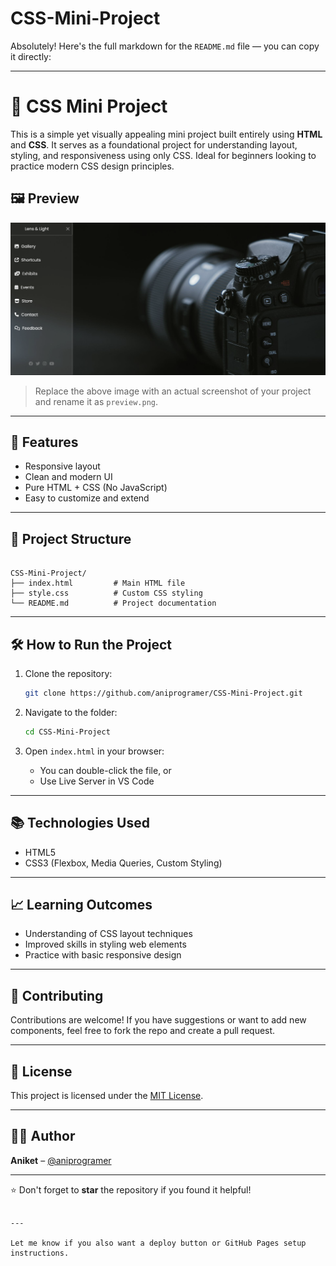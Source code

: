 # CSS-Mini-Project
Absolutely! Here's the full markdown for the `README.md` file — you can copy it directly:

---

# 🎨 CSS Mini Project

This is a simple yet visually appealing mini project built entirely using **HTML** and **CSS**. It serves as a foundational project for understanding layout, styling, and responsiveness using only CSS. Ideal for beginners looking to practice modern CSS design principles.

## 🖼️ Preview

![Project Screenshot](https://github.com/aniprogramer/CSS-Mini-Project/blob/main/preview.png)

> Replace the above image with an actual screenshot of your project and rename it as `preview.png`.

---

## 🚀 Features

- Responsive layout  
- Clean and modern UI  
- Pure HTML + CSS (No JavaScript)  
- Easy to customize and extend  

---

## 📁 Project Structure

```

CSS-Mini-Project/
├── index.html         # Main HTML file
├── style.css          # Custom CSS styling
└── README.md          # Project documentation

````

---

## 🛠️ How to Run the Project

1. Clone the repository:
   ```bash
   git clone https://github.com/aniprogramer/CSS-Mini-Project.git
   ```

2. Navigate to the folder:

   ```bash
   cd CSS-Mini-Project
   ```

3. Open `index.html` in your browser:

   * You can double-click the file, or
   * Use Live Server in VS Code

---

## 📚 Technologies Used

* HTML5
* CSS3 (Flexbox, Media Queries, Custom Styling)

---

## 📈 Learning Outcomes

* Understanding of CSS layout techniques
* Improved skills in styling web elements
* Practice with basic responsive design

---

## 🙌 Contributing

Contributions are welcome! If you have suggestions or want to add new components, feel free to fork the repo and create a pull request.

---

## 📄 License

This project is licensed under the [MIT License](LICENSE).

---

## 👨‍💻 Author

**Aniket** – [@aniprogramer](https://github.com/aniprogramer)

---

⭐️ Don't forget to **star** the repository if you found it helpful!

```

---

Let me know if you also want a deploy button or GitHub Pages setup instructions.
```

